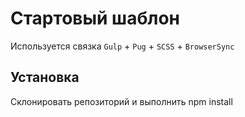 # Стартовый шаблон

Используется связка `Gulp` + `Pug` + `SCSS` + `BrowserSync`

## Установка

Склонировать репозиторий и выполнить npm install
